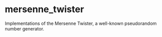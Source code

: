 # mersenne_twister
Implementations of the Mersenne Twister, a well-known pseudorandom number generator.
